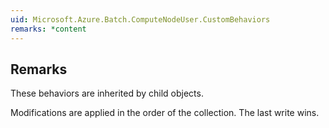 ```yaml
---  
uid: Microsoft.Azure.Batch.ComputeNodeUser.CustomBehaviors  
remarks: *content  
---  
```

  
## Remarks  
 These behaviors are inherited by child objects.  
  
 Modifications are applied in the order of the collection. The last write wins.